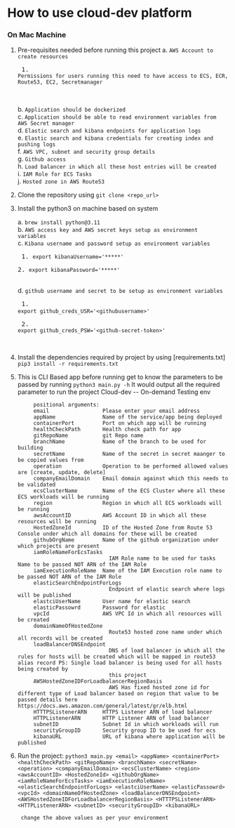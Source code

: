 
#           How to use cloud-dev platform 

### On Mac Machine

1. Pre-requisites needed before running this project 
    a. `AWS Account to create resources` <br />
            <pre> 1. `Permissions for users running this need to have access to ECS, ECR, Route53, EC2, Secretmanager` <br /> </pre>
    b. `Application should be dockerized` <br />
    c. `Application should be able to read environment variables from AWS Secret manager` <br />
    d. `Elastic search and kibana endpoints for application logs` <br />
    e. `Elastic search and kibana credentials for creating index and pushing logs` <br />
    f. `AWS VPC, subnet and security group details` <br />
    g. `Github access` <br />
    h. `Load balancer in which all these host entries will be created` <br />
    i. `IAM Role for ECS Tasks` <br />
    j. `Hosted zone in AWS Route53` <br />


1. Clone the repository using 
    `git clone <repo_url>` 
2. Install the python3 on machine based on system 

    a. `brew install python@3.11` <br />
    b. `AWS access key and AWS secret keys setup as environment variables` <br />
    c. `Kibana username and password setup as environment variables` <br />
            <pre> 1. `export kibanaUsername='*****'` </pre> 
            <pre> 2. `export kibanaPassword='*****'` </pre> <br />
    d. `github username and secret to be setup as environment variables` <br />
            <pre> 1. `export github_creds_USR='<githubusername>'` </pre> 
            <pre> 2. `export github_creds_PSW='<github-secret-token>'` </pre> <br />
3. Install the dependencies required by project by using [requirements.txt]
    `pip3 install -r requirements.txt`
4. This is CLI Based app before running get to know the parameters to be passed by running 
    `python3 main.py -h`
        It would output all the required parameter to run the project 
        Cloud-dev -- On-demand Testing env

            positional arguments:
            email                 Please enter your email address
            appName               Name of the service/app being deployed
            containerPort         Port on which app will be running
            healthCheckPath       Health check path for app
            gitRepoName           git Repo name
            branchName            Name of the branch to be used for building
            secretName            Name of the secret in secret maanger to be copied values from
            operation             Operation to be performed allowed values are [create, update, delete]
            companyEmailDomain    Email domain against which this needs to be validated
            ecsClusterName        Name of the ECS Cluster where all these ECS workloads will be running
            region                Region in which all ECS workloads will be running
            awsAccountID          AWS Account ID in which all these resources will be running
            HostedZoneId          ID of the Hosted Zone from Route 53 Console under which all domains for these will be created
            githubOrgName         Name of the github organization under which projects are present
            iamRoleNameForEcsTasks
                                    IAM Role name to be used for tasks Name to be passed NOT ARN of the IAM Role
            iamExecutionRoleName  Name of the IAM Execution role name to be passed NOT ARN of the IAM Role
            elasticSearchEndpointForLogs
                                    Endpoint of elastic search where logs will be published
            elastciUserName       User name for elastic search
            elasticPassowrd       Password for elastic
            vpcId                 AWS VPC Id in which all resources will be created
            domainNameOfHostedZone
                                    Route53 hosted zone name under which all records will be created
            loadBalancerDNSEndpoint
                                    DNS of load balancer in which all the rules for hosts will be created which will be mapped in route53 alias record PS: Single load balancer is being used for all hosts being created by
                                    this project
            AWSHostedZoneIDForLoadbalancerRegionBasis
                                    AWS Has fixed hosted zone id for different type of Load balancer based on region that value to be passed details here https://docs.aws.amazon.com/general/latest/gr/elb.html
            HTTTPSListenerARN     HTTPS Listener ARN of load balancer
            HTTPListenerARN       HTTP Listener ARN of load balancer
            subnetID              Subnet Id in which workloads will run
            securityGroupID       Security group ID to be used for ecs
            kibanaURL             URL of kibana where application will be published

5. Run the project: 
    `python3 main.py <email> <appName> <containerPort> <healthCheckPath> <gitRepoName> <branchName> <secretName> <operation> <companyEmailDomain> <ecsClusterName> <region> <awsAccountID> <HostedZoneId> <githubOrgName> <iamRoleNameForEcsTasks> <iamExecutionRoleName> <elasticSearchEndpointForLogs> <elastciUserName> <elasticPassowrd> <vpcId> <domainNameOfHostedZone> <loadBalancerDNSEndpoint> <AWSHostedZoneIDForLoadbalancerRegionBasis> <HTTTPSListenerARN> <HTTPListenerARN> <subnetID> <securityGroupID> <kibanaURL>`

        change the above values as per your environment 

